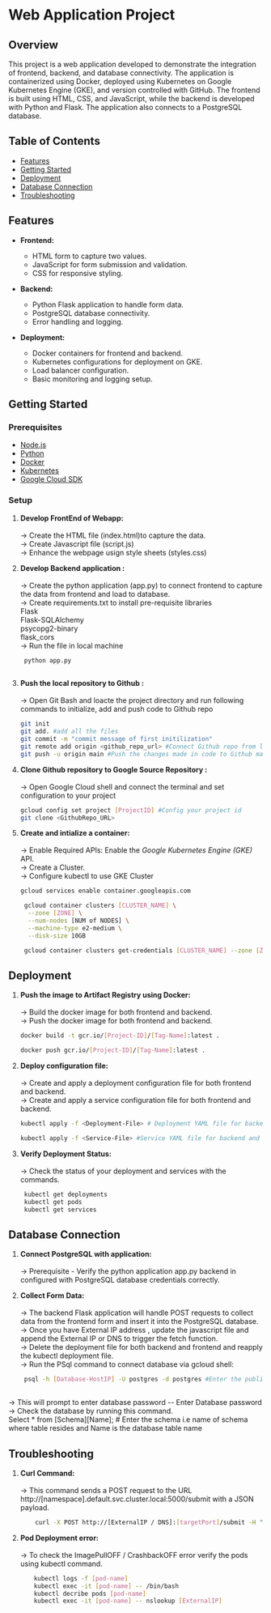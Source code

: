 # Web Application Project

## Overview

This project is a web application developed to demonstrate the integration of frontend, backend, and database connectivity. The application is containerized using Docker, deployed using Kubernetes on Google Kubernetes Engine (GKE), and version controlled with GitHub. The frontend is built using HTML, CSS, and JavaScript, while the backend is developed with Python and Flask. The application also connects to a PostgreSQL database.

## Table of Contents

- [Features](#features)
- [Getting Started](#getting-started)
- [Deployment](#deployment)
- [Database Connection](#database-connection)
- [Troubleshooting](#troubleshooting)


## Features

- **Frontend:**
  - HTML form to capture two values.
  - JavaScript for form submission and validation.
  - CSS for responsive styling.
  
- **Backend:**
  - Python Flask application to handle form data.
  - PostgreSQL database connectivity.
  - Error handling and logging.

- **Deployment:**
  - Docker containers for frontend and backend.
  - Kubernetes configurations for deployment on GKE.
  - Load balancer configuration.
  - Basic monitoring and logging setup.

## Getting Started

### Prerequisites

- [Node.js](https://nodejs.org/)
- [Python](https://www.python.org/)
- [Docker](https://www.docker.com/)
- [Kubernetes](https://kubernetes.io/)
- [Google Cloud SDK](https://cloud.google.com/sdk)

### Setup

1. **Develop FrontEnd of Webapp:** <br><br>
-> Create the HTML file (index.html)to capture the data. <br>
-> Create Javascript file (script.js) <br>
-> Enhance the webpage usign style sheets (styles.css) <br>

2. **Develop Backend application :** <br><br>
-> Create the python application (app.py) to connect frontend to capture the data from frontend and load to database. <br>
-> Create requirements.txt to install pre-requisite libraries <br>
   Flask <br>
   Flask-SQLAlchemy <br>
   psycopg2-binary <br>
   flask_cors <br>
-> Run the file in local machine
   ```sh
    python app.py
  
3. **Push the local repository to Github :** <br><br>
 -> Open Git Bash and loacte the project directory and run following commands to initialize, add and push code to Github repo
   ```sh
   git init
   git add. #add all the files
   git commit -m "commit message of first initilization"
   git remote add origin <github_repo_url> #Connect Github repo from local machine
   git push -u origin main #Push the changes made in code to Github main branch
   

4. **Clone Github repository to Google Source Repository :** <br><br>
-> Open Google Cloud shell and connect the terminal and set configuration to your project
   ```sh
   gcloud config set project [ProjectID] #Config your project id
   git clone <GithubRepo_URL>
   
5. **Create and intialize a container:** <br><br>
-> Enable Required APIs: Enable the *Google Kubernetes Engine (GKE)* API. <br>
-> Create a Cluster. <br>
-> Configure kubectl to use GKE Cluster <br>
   
   ```sh
   gcloud services enable container.googleapis.com
   ```

    ```bash
     gcloud container clusters [CLUSTER_NAME] \
      --zone [ZONE] \
      --num-nodes [NUM of NODES] \
      --machine-type e2-medium \
      --disk-size 10GB
    ```

    ```bash
     gcloud container clusters get-credentials [CLUSTER_NAME] --zone [ZONE]
    ```

## Deployment

1. **Push the image to Artifact Registry using Docker:** <br><br>
-> Build the docker image for both frontend and backend. <br>
-> Push the docker image for both frontend and backend. <br>
   ```bash
   docker build -t gcr.io/[Project-ID]/[Tag-Name]:latest .
   ```
   ```bash
   docker push gcr.io/[Project-ID]/[Tag-Name]:latest .
   ``` 
2. **Deploy configuration file:** <br><br>
-> Create and apply a deployment configuration file for both frontend and backend. <br>
-> Create and apply a service configuration file for both frontend and backend. <br>
   ```bash
   kubectl apply -f <Deployment-File> # Deployment YAML file for backend and frontend
   ```
   ```bash
   kubectl apply -f <Service-File> #Service YAML file for backend and frontend
   ```
3. **Verify Deployment Status:** <br><br>
-> Check the status of your deployment and services with the commands. <br>
    ```bash
     kubectl get deployments
     kubectl get pods
     kubectl get services
     ```

## Database Connection

1. **Connect PostgreSQL with application:** <br><br>
-> Prerequisite - Verify the python application app.py backend in configured with PostgreSQL database credentials correctly. <br>

2. **Collect Form Data:** <br><br>
-> The backend Flask application will handle POST requests to collect data from the frontend form and insert it into the PostgreSQL database. <br>
-> Once you have External IP address , update the javascript file and append the External IP or DNS to trigger the fetch function.<br>
-> Delete the deployment file for both backend and frontend and reapply the kubectl deployment file. <br>
-> Run the PSql command to connect database via gcloud shell: <br> 
      ```bash
       psql -h [Database-HostIP] -U postgres -d postgres #Enter the public IP of PostgreSQL database
       
 -> This will prompt to enter database password -- Enter Database password <br>
 -> Check the database by running this command. <br>
      Select  * from [Schema][Name]; # Enter the schema i.e name of schema where table resides and Name is the database table name
    
## Troubleshooting

1. **Curl Command:** <br><br>
-> This command sends a POST request to the URL http://[namespace].default.svc.cluster.local:5000/submit with a JSON payload.
   ```bash
       curl -X POST http://[ExternalIP / DNS]:[targetPort]/submit -H "Content-Type: application/json" -d '{"value1": "test1", "value2": "test2"}'
2. **Pod Deployment error:** <br><br>
-> To check the ImagePullOFF / CrashbackOFF error verify the pods using kubectl command. <br>
```bash
       kubectl logs -f [pod-name]
       kubectl exec -it [pod-name] -- /bin/bash
       kubectl decribe pods [pod-name]
       kubectl exec -it [pod-name] -- nslookup [ExternalIP]
